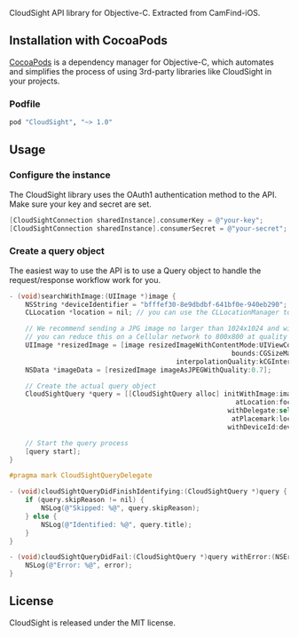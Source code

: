 CloudSight API library for Objective-C.  Extracted from CamFind-iOS.

## Installation with CocoaPods

[CocoaPods](http://cocoapods.org) is a dependency manager for Objective-C, which automates and simplifies the process of using 3rd-party libraries like CloudSight in your projects.

### Podfile

```ruby
pod "CloudSight", "~> 1.0"
```

## Usage

### Configure the instance

The CloudSight library uses the OAuth1 authentication method to the API.  Make sure your key and secret are set.

```objective-c
[CloudSightConnection sharedInstance].consumerKey = @"your-key";
[CloudSightConnection sharedInstance].consumerSecret = @"your-secret";
```

### Create a query object

The easiest way to use the API is to use a Query object to handle the request/response workflow work for you.

```objective-c
- (void)searchWithImage:(UIImage *)image {
    NSString *deviceIdentifier = "bfffef30-8e9dbdbf-641bf0e-940eb290";  // This can be any unique identifier, and is optional
    CLLocation *location = nil; // you can use the CLLocationManager to determine the user's location

    // We recommend sending a JPG image no larger than 1024x1024 and with a 0.7-0.8 compression quality,
    // you can reduce this on a Cellular network to 800x800 at quality = 0.4
    UIImage *resizedImage = [image resizedImageWithContentMode:UIViewContentModeScaleAspectFit
                                                        bounds:CGSizeMake(1024, 1024)
                                          interpolationQuality:kCGInterpolationDefault];
    NSData *imageData = [resizedImage imageAsJPEGWithQuality:0.7];

    // Create the actual query object
    CloudSightQuery *query = [[CloudSightQuery alloc] initWithImage:imageData
                                                         atLocation:focalPoint
                                                       withDelegate:self
                                                        atPlacemark:location
                                                       withDeviceId:deviceIdentifier];

    // Start the query process
    [query start];
}

#pragma mark CloudSightQueryDelegate

- (void)cloudSightQueryDidFinishIdentifying:(CloudSightQuery *)query {
    if (query.skipReason != nil) {
        NSLog(@"Skipped: %@", query.skipReason);
    } else {
        NSLog(@"Identified: %@", query.title);
    }
}

- (void)cloudSightQueryDidFail:(CloudSightQuery *)query withError:(NSError *)error {
    NSLog(@"Error: %@", error);
}
```

## License

CloudSight is released under the MIT license.
